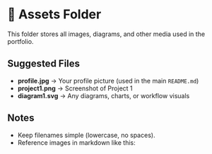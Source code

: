 # 📂 Assets Folder

This folder stores all images, diagrams, and other media used in the portfolio.

## Suggested Files
- **profile.jpg** → Your profile picture (used in the main `README.md`)
- **project1.png** → Screenshot of Project 1
- **diagram1.svg** → Any diagrams, charts, or workflow visuals

## Notes
- Keep filenames simple (lowercase, no spaces).
- Reference images in markdown like this:
  ```markdown
